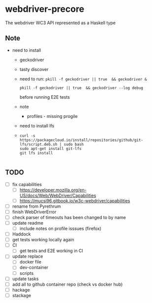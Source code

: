 # webdriver-precore

The webdriver WC3 API represented as a Haskell type

## Note
- need to install
  - geckodriver
  - tasty discover
  - need to run:
    ``pkill -f geckodriver || true  && geckodriver &``

    ``pkill -f geckodriver || true  && geckodriver --log debug``

    before running E2E tests
  - note 
    - profiles - missing progile
  
  - need to install lfs
  - ```
    curl -s https://packagecloud.io/install/repositories/github/git-lfs/script.deb.sh | sudo bash
    sudo apt-get install git-lfs
    git lfs install
  ```

## TODO

- [ ] fix capabilities
  - [ ] https://developer.mozilla.org/en-US/docs/Web/WebDriver/Capabilities
  - [ ] https://mucsi96.gitbook.io/w3c-webdriver/capabilities
- [ ] rename from Pyrethrum
- [ ] finish WebDriverError
- [ ] check parser of timeouts has been changed to by name
- [ ] update readme
  - [ ] include notes on profile isssues (firefox)
- [ ] Haddock
- [ ] get tests working locally again
- [ ] CI
  - [ ] get tests and E2E working in CI
- [ ] update replace
  - [ ] docker file
  - [ ] dev-container
  - [ ] scripts
- [ ] update tasks
- [ ] add all to github container repo (check vs docker hub)
- [ ] hackage
- [ ] stackage
